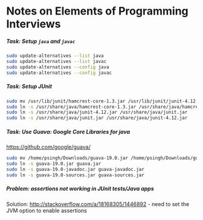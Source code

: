 # Notes on Elements of Programming Interviews
##### Task: Setup `java` and `javac`
```bash
sudo update-alternatives --list java
sudo update-alternatives --list javac
sudo update-alternatives --config java
sudo update-alternatives --config javac
```

##### Task: Setup JUnit
```bash
sudo mv /usr/lib/junit/hamcrest-core-1.3.jar /usr/lib/junit/junit-4.12.jar /usr/share/java
sudo ln -s /usr/share/java/hamcrest-core-1.3.jar /usr/share/java/hamcrest.jar
sudo ln -s /usr/share/java/junit-4.12.jar /usr/share/java/junit.jar
sudo ln -s /usr/share/java/junit.jar /usr/share/java/junit-4.12.jar
```

##### Task: Use Guava: Google Core Libraries for java
https://github.com/google/guava/
```bash
sudo mv /home/psingh/Downloads/guava-19.0.jar /home/psingh/Downloads/guava-19.0-javadoc.jar /home/psingh/Downloads/guava-19.0-sources.jar .
sudo ln -s guava-19.0.jar guava.jar
sudo ln -s guava-19.0-javadoc.jar guava-javadoc.jar
sudo ln -s guava-19.0-sources.jar guava-sources.jar
```

##### Problem: assertions not working in JUnit tests/Java apps
Solution: http://stackoverflow.com/a/18168305/1446892 - need to set the JVM option to enable assertions
